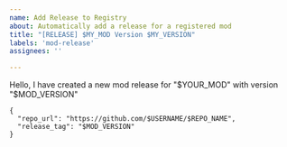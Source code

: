 ```yaml
---
name: Add Release to Registry
about: Automatically add a release for a registered mod
title: "[RELEASE] $MY_MOD Version $MY_VERSION"
labels: 'mod-release'
assignees: ''

---
```


Hello, I have created a new mod release for "$YOUR_MOD" with version "$MOD_VERSION"

```
{
  "repo_url": "https://github.com/$USERNAME/$REPO_NAME",
  "release_tag": "$MOD_VERSION"
}
```
